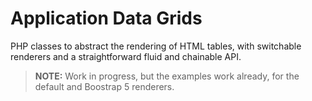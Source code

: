 # Application Data Grids

PHP classes to abstract the rendering of HTML tables, with 
switchable renderers and a straightforward fluid and chainable 
API.

> **NOTE:** Work in progress, but the examples work already, 
> for the default and Boostrap 5 renderers.
